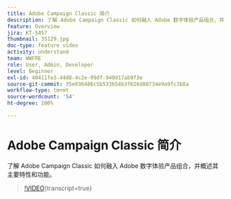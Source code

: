 ```yaml
---
title: Adobe Campaign Classic 简介
description: 了解 Adobe Campaign Classic 如何融入 Adobe 数字体验产品组合，并概述其主要特性和功能。
feature: Overview
jira: KT-5457
thumbnail: 35129.jpg
doc-type: feature video
activity: understand
team: WWFRE
role: User, Admin, Developer
level: Beginner
exl-id: 40411fe3-44d8-4c2e-99df-940d17ab9f3e
source-git-commit: 35e036486c5b533b54b3f626d88734e9a9fc3b8a
workflow-type: tm+mt
source-wordcount: '54'
ht-degree: 100%

---
```


# Adobe Campaign Classic 简介

了解 Adobe Campaign Classic 如何融入 Adobe 数字体验产品组合，并概述其主要特性和功能。

>[!VIDEO](https://video.tv.adobe.com/v/35129?quality=12&learn=on){transcript=true}
